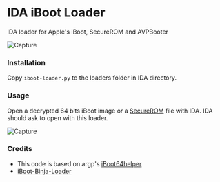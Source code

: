 # IDA iBoot Loader

IDA loader for Apple's iBoot, SecureROM and AVPBooter

![Capture](https://user-images.githubusercontent.com/8758978/134245891-c458bcb1-632e-445b-9ace-2e8b798cba5e.PNG)


### Installation

Copy `iboot-loader.py` to the loaders folder in IDA directory.

### Usage

Open a decrypted 64 bits iBoot image or a [SecureROM](https://securerom.fun) file with IDA. IDA should ask to open with this loader.

![Capture](https://user-images.githubusercontent.com/8758978/134242135-299bd5d0-cc62-44f0-8c8b-329361196942.PNG)

### Credits

* This code is based on argp's [iBoot64helper](https://github.com/argp/iBoot64helper)
* [iBoot-Binja-Loader](https://github.com/EliseZeroTwo/iBoot-Binja-Loader)
